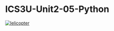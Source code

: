 # ICS3U-Unit2-05-Python

[![lelicopter](https://github.com/Ethan-Prieur1/ICS3U-Unit2-05-Python/workflows/GitHub's%20Super%20Linter/badge.svg)](https://github.com/Ethan-Prieur1/ICS3U-Unit2-05-Python/actions)
